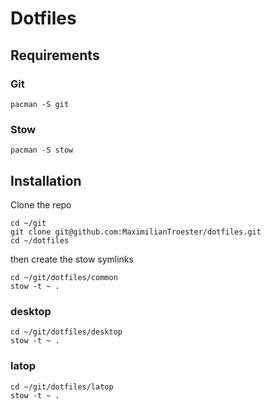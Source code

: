 # Dotfiles
## Requirements
### Git
```
pacman -S git
```
### Stow
```
pacman -S stow
```
## Installation
Clone the repo
```
cd ~/git
git clone git@github.com:MaximilianTroester/dotfiles.git
cd ~/dotfiles 
```
then create the stow symlinks
```
cd ~/git/dotfiles/common
stow -t ~ .
```
### desktop
```
cd ~/git/dotfiles/desktop
stow -t ~ .
```
### latop
```
cd ~/git/dotfiles/latop
stow -t ~ .
```
